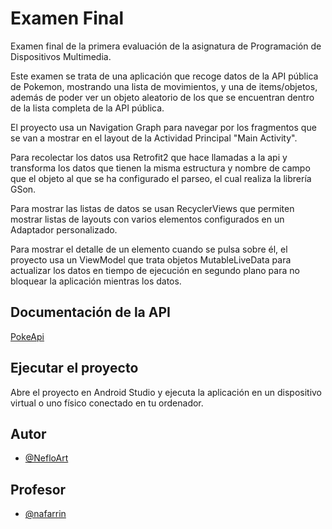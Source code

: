 
# Examen Final

Examen final de la primera evaluación de la asignatura de Programación de Dispositivos Multimedia.

Este examen se trata de una aplicación que recoge datos de la API pública de Pokemon, mostrando una lista de movimientos, y una de items/objetos, además de poder ver un objeto aleatorio de los que se encuentran dentro de la lista completa de la API pública.

El proyecto usa un Navigation Graph para navegar por los fragmentos que se van a mostrar en el layout de la Actividad Principal "Main Activity".

Para recolectar los datos usa Retrofit2 que hace llamadas a la api y transforma los datos que tienen la misma estructura y nombre de campo que el objeto al que se ha configurado el parseo, el cual realiza la librería GSon.

Para mostrar las listas de datos se usan RecyclerViews que permiten mostrar listas de layouts con varios elementos configurados en un Adaptador personalizado.

Para mostrar el detalle de un elemento cuando se pulsa sobre él, el proyecto usa un ViewModel que trata objetos MutableLiveData para actualizar los datos en tiempo de ejecución en segundo plano para no bloquear la aplicación mientras los datos.




## Documentación de la API

[PokeApi](https://pokeapi.co)


## Ejecutar el proyecto

Abre el proyecto en Android Studio y ejecuta la aplicación en un dispositivo virtual o uno físico conectado en tu ordenador.
## Autor

- [@NefloArt](https://github.com/nefloart)

## Profesor

- [@nafarrin](https://github.com/nafarrin)

